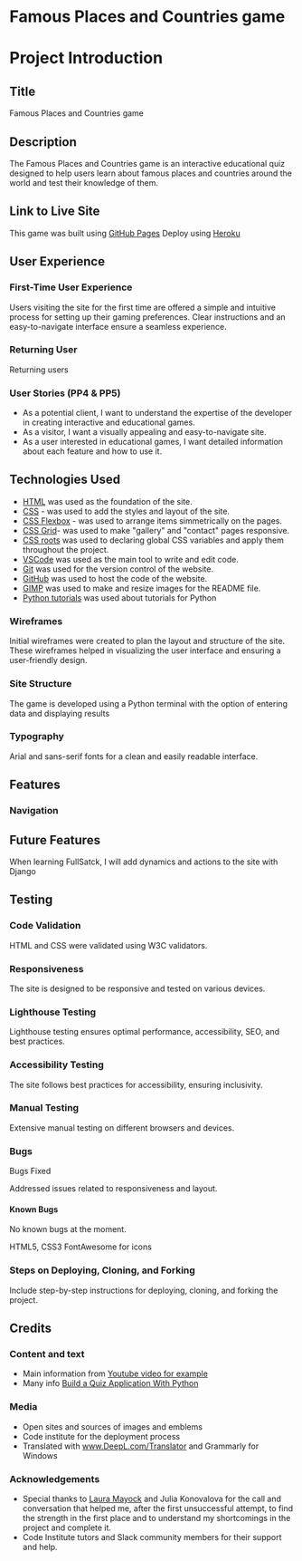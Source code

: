 # Famous Places and Countries game
# Project Introduction

## Title

Famous Places and Countries game

## Description

The Famous Places and Countries game is an interactive educational quiz designed to help users learn about famous places and countries around the world and test their knowledge of them. 

## Link to Live Site

This game was built using [GitHub Pages](https://github.com/lazoriks/FamousPlaces_Country_Quiz)
Deploy using [Heroku](https://input-hours-0d8855b2b3d7.herokuapp.com/)

## User Experience

### First-Time User Experience

Users visiting the site for the first time are offered a simple and intuitive process for setting up their gaming preferences. Clear instructions and an easy-to-navigate interface ensure a seamless experience.

### Returning User

Returning users

### User Stories (PP4 & PP5)

- As a potential client, I want to understand the expertise of the developer in creating interactive and educational games.
- As a visitor, I want a visually appealing and easy-to-navigate site.
- As a user interested in educational games, I want detailed information about each feature and how to use it.

## Technologies Used

* [HTML](https://developer.mozilla.org/en-US/docs/Web/HTML) was used as the foundation of the site.
* [CSS](https://developer.mozilla.org/en-US/docs/Web/css) - was used to add the styles and layout of the site.
* [CSS Flexbox](https://developer.mozilla.org/en-US/docs/Learn/CSS/CSS_layout/Flexbox) - was used to arrange items simmetrically on the pages.
* [CSS Grid](https://developer.mozilla.org/en-US/docs/Web/CSS/grid)- was used to make "gallery" and "contact" pages responsive.
* [CSS roots](https://developer.mozilla.org/en-US/docs/Web/CSS/:root) was used to declaring global CSS variables and apply them throughout the project.
* [VSCode](https://code.visualstudio.com/) was used as the main tool to write and edit code.
* [Git](https://git-scm.com/) was used for the version control of the website.
* [GitHub](https://github.com/) was used to host the code of the website.
* [GIMP](https://www.gimp.org/) was used to make and resize images for the README file.
* [Python tutorials](https://www.w3schools.com/python) was used about tutorials for Python

### Wireframes

Initial wireframes were created to plan the layout and structure of the site. These wireframes helped in visualizing the user interface and ensuring a user-friendly design.

### Site Structure

The game is developed using a Python terminal with the option of entering data and displaying results




### Typography

Arial and sans-serif fonts for a clean and easily readable interface.

## Features

### Navigation


## Future Features

When learning FullSatck, I will add dynamics and actions to the site with Django

## Testing

### Code Validation

HTML and CSS were validated using W3C validators.

### Responsiveness

The site is designed to be responsive and tested on various devices.

### Lighthouse Testing

Lighthouse testing ensures optimal performance, accessibility, SEO, and best practices.

### Accessibility Testing

The site follows best practices for accessibility, ensuring inclusivity.

### Manual Testing

Extensive manual testing on different browsers and devices.

### Bugs

Bugs Fixed

Addressed issues related to responsiveness and layout.

#### Known Bugs

No known bugs at the moment.

HTML5, CSS3
FontAwesome for icons

### Steps on Deploying, Cloning, and Forking

Include step-by-step instructions for deploying, cloning, and forking the project.

## Credits

### Content and text

* Main information from [Youtube video for example](https://www.youtube.com/watch?v=zehwgTB0vV8)
* Many info  [Build a Quiz Application With Python](https://realpython.com/python-quiz-application/)

### Media

* Open sites and sources of images and emblems
* Code institute for the deployment process
* Translated with www.DeepL.com/Translator and Grammarly for Windows

### Acknowledgements
* Special thanks to [Laura Mayock](https://www.linkedin.com/in/laura-mayock/) and Julia Konovalova for the call and conversation that helped me, after the first unsuccessful attempt, to find the strength in the first place and to understand my shortcomings in the project and complete it. 
* Code Institute tutors and Slack community members for their support and help.

